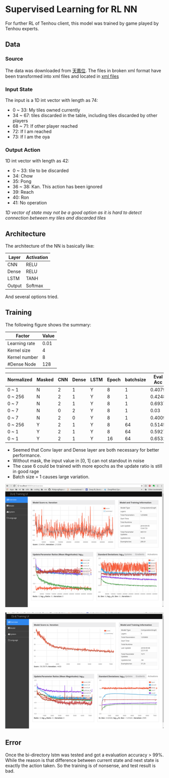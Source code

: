 # Supervised Learning for RL NN
For further RL of Tenhou client, this model was trained by game played by Tenhou experts.
## Data
### Source
The data was downloaded from [天鳳位](http://tenhou.net/ranking.html).
The files in broken xml format have been transformed into xml files and located in [xml files](https://github.com/fulltopic/Dp4jPractice/tree/master/datasets/mjsupervised/xmlfiles)
### Input State
The input is a 1D int vector with length as 74:
* 0 ~ 33: My tiles owned currently
* 34 ~ 67: tiles discarded in the table, including tiles discarded by other players
* 68 ~ 71: If other player reached
* 72: If I am reached
* 73: If I am the oya

### Output Action
1D int vector with length as 42:
* 0 ~ 33: tile to be discarded
* 34: Chow
* 35: Pong
* 36 ~ 38: Kan. This action has been ignored
* 39: Reach
* 40: Ron
* 41: No operation

*1D vector of state may not be a good option as it is hard to detect connection between my tiles and discarded tiles*
## Architecture
The architecture of the NN is basically like:

| Layer | Activation |
|-------|------------|
| CNN   | RELU       |
| Dense | RELU       |
| LSTM  | TANH       |
|Output | Softmax    |

And several options tried.
## Training
The following figure shows the summary:

|Factor       | Value |
|-------------|-------|
|Learning rate|0.01   |
|Kernel size  |4      |
|Kernel number|8      |
|#Dense Node  |128    |

|Normalized|Masked|CNN|Dense|LSTM|Epoch|batchsize|Eval Acc|Eval F1|Test Acc|Test F1|
|----------|------|---|-----|----|-----|---------|--------|-------|--------|-------|
|0 ~ 1     |N     |2  |1    |Y   |8    |1        |0.4079  |0.5032 |0.3559  |0.0818 |
|0 ~ 256   |N     |2  |1    |Y   |8    |1        |0.4248  |0.5382 |0.6316  |0.4611 |
|0 ~ 7     |N     |2  |1    |Y   |8    |1        |0.6937  |0.5489 |0.6943  |0.5326 |
|0 ~ 7     |N     |0  |2    |Y   |8    |1        |0.03    |0.05   |NA      |NA     |
|0 ~ 7     |N     |2  |0    |Y   |8    |1        |0.4009  |0.4592 |NA      |NA     |
|0 ~ 256   |Y     |2  |1    |Y   |8    |64       |0.5145  |0.4722 |NA      |NA     |
|0 ~ 1     |Y     |2  |1    |Y   |8    |64       |0.5927  |0.5659 |NA      |NA     |
|0 ~ 1     |Y     |2  |1    |Y   |16   |64       |0.6531  |0.6016 |0.6485  |0.6002 |

* Seemed that Conv layer and Dense layer are both necessary for better performance.
* Without mask, the input value in \[0, 1\] can not standout in noise
* The case 6 could be trained with more epochs as the update ratio is still in good rage
* Batch size = 1 causes large variation.

![Batch size = 1](./images/scores.png)

![Batch size = 64](./images/scores_8.png)

## Error
Once the bi-directory lstm was tested and got a evaluation accuracy > 99%.
While the reason is that difference between current state and next state is exactly the action taken.
So the training is of nonsense, and test result is bad.